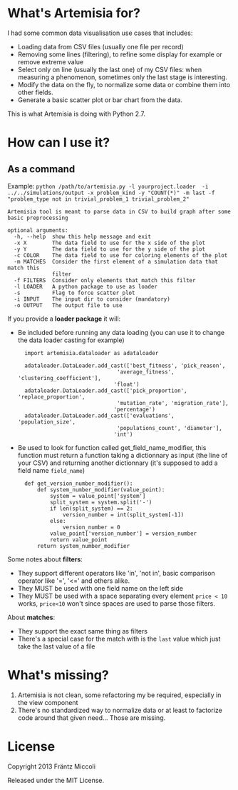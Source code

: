 What's Artemisia for?
=====================

I had some common data visualisation use cases that includes:

* Loading data from CSV files (usually one file per record)
* Removing some lines (filtering), to refine some display for example or remove extreme value
* Select only on line (usually the last one) of my CSV files: when measuring a phenomenon, sometimes only the last stage is interesting.
* Modify the data on the fly, to normalize some data or combine them into other fields.
* Generate a basic scatter plot or bar chart from the data.


This is what Artemisia is doing with Python 2.7.

How can I use it?
=================

As a command
------------

Example: `python /path/to/artemisia.py -l yourproject.loader  -i ../../simulations/output -x problem_kind -y "COUNT(*)" -m last -f "problem_type not in trivial_problem_1 trivial_problem_2"`

    Artemisia tool is meant to parse data in CSV to build graph after some basic preprocessing

    optional arguments:
      -h, --help  show this help message and exit
      -x X        The data field to use for the x side of the plot
      -y Y        The data field to use for the y side of the plot
      -c COLOR    The data field to use for coloring elements of the plot
      -m MATCHES  Consider the first element of a simulation data that match this
                  filter
      -f FILTERS  Consider only elements that match this filter
      -l LOADER   A python package to use as loader
      -s          Flag to force scatter plot
      -i INPUT    The input dir to consider (mandatory)
      -o OUTPUT   The output file to use

If you provide a **loader package** it will:

* Be included before running any data loading (you can use it to change the data loader casting for example)

        import artemisia.dataloader as adataloader

        adataloader.DataLoader.add_cast(['best_fitness', 'pick_reason',
                                     'average_fitness', 'clustering_coefficient'],
                                    'float')
        adataloader.DataLoader.add_cast(['pick_proportion', 'replace_proportion',
                                     'mutation_rate', 'migration_rate'],
                                    'percentage')
        adataloader.DataLoader.add_cast(['evaluations', 'population_size',
                                     'populations_count', 'diameter'],
                                    'int')


* Be used to look for function called get_field_name_modifier, this function must return a function taking a dictionnary as input (the line of your CSV) and returning another dictionnary (it's supposed to add a field name `field_name`)

        def get_version_number_modifier():
            def system_number_modifier(value_point):
                system = value_point['system']
                split_system = system.split('-')
                if len(split_system) == 2:
                    version_number = int(split_system[-1])
                else:
                    version_number = 0
                value_point['version_number'] = version_number
                return value_point
            return system_number_modifier
            

Some notes about **filters**:

* They support different operators like 'in', 'not in', basic comparison operator like '=', '<=' and others alike.
* They MUST be used with one field name on the left side
* They MUST be used with a space separating every element `price < 10` works, `price<10` won't since spaces are used to parse those filters.

About **matches**:
* They support the exact same thing as filters
* There's a special case for the match with is the `last` value which just take the last value of a file



What's missing?
===============

1. Artemisia is not clean, some refactoring my be required, especially in the view component
2. There's no standardized way to normalize data or at least to factorize code around that given need… Those are missing.

License
=======

Copyright 2013 Fräntz Miccoli

Released under the MIT License.